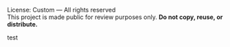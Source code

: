 License: Custom — All rights reserved  
This project is made public for review purposes only. **Do not copy, reuse, or distribute.**

test